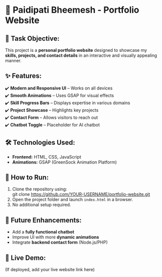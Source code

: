 # 🎨 Paidipati Bheemesh - Portfolio Website

## 📌 Task Objective:
This project is a **personal portfolio website** designed to showcase my **skills, projects, and contact details** in an interactive and visually appealing manner.

## ✨ Features:
✔️ **Modern and Responsive UI** – Works on all devices  
✔️ **Smooth Animations** – Uses GSAP for visual effects  
✔️ **Skill Progress Bars** – Displays expertise in various domains  
✔️ **Project Showcase** – Highlights key projects  
✔️ **Contact Form** – Allows visitors to reach out  
✔️ **Chatbot Toggle** – Placeholder for AI chatbot  

## 🛠️ Technologies Used:
- **Frontend:** HTML, CSS, JavaScript  
- **Animations:** GSAP (GreenSock Animation Platform)  

## 🚀 How to Run:
1. Clone the repository using:  
git clone https://github.com/YOUR-USERNAME/portfolio-website.git
2. Open the project folder and launch `index.html` in a browser.  
3. No additional setup required.  

## 🎯 Future Enhancements:
- Add a **fully functional chatbot**
- Improve UI with more **dynamic animations**
- Integrate **backend contact form** (Node.js/PHP)

## 🔗 Live Demo:
(If deployed, add your live website link here)
